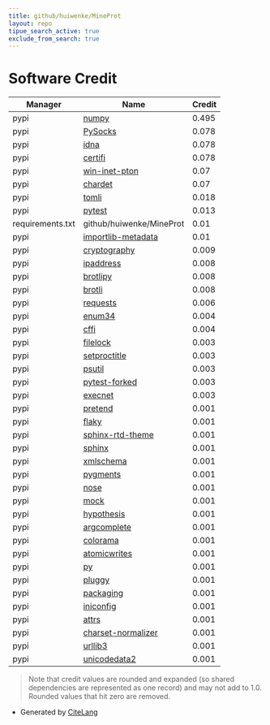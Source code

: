 ```yaml
---
title: github/huiwenke/MineProt
layout: repo
tipue_search_active: true
exclude_from_search: true
---
```

# Software Credit

|Manager|Name|Credit|
|-------|----|------|
|pypi|[numpy](https://www.numpy.org)|0.495|
|pypi|[PySocks](https://github.com/Anorov/PySocks)|0.078|
|pypi|[idna](https://github.com/kjd/idna)|0.078|
|pypi|[certifi](https://certifiio.readthedocs.io/en/latest/)|0.078|
|pypi|[win-inet-pton](https://github.com/hickeroar/win_inet_pton)|0.07|
|pypi|[chardet](https://github.com/chardet/chardet)|0.07|
|pypi|[tomli](https://pypi.org/project/tomli)|0.018|
|pypi|[pytest](https://docs.pytest.org/en/latest/)|0.013|
|requirements.txt|github/huiwenke/MineProt|0.01|
|pypi|[importlib-metadata](https://pypi.org/project/importlib-metadata)|0.01|
|pypi|[cryptography](https://github.com/pyca/cryptography)|0.009|
|pypi|[ipaddress](https://github.com/phihag/ipaddress)|0.008|
|pypi|[brotlipy](https://github.com/python-hyper/brotlipy/)|0.008|
|pypi|[brotli](https://github.com/google/brotli)|0.008|
|pypi|[requests](https://requests.readthedocs.io)|0.006|
|pypi|[enum34](https://pypi.org/project/enum34)|0.004|
|pypi|[cffi](https://pypi.org/project/cffi)|0.004|
|pypi|[filelock](https://pypi.org/project/filelock)|0.003|
|pypi|[setproctitle](https://pypi.org/project/setproctitle)|0.003|
|pypi|[psutil](https://pypi.org/project/psutil)|0.003|
|pypi|[pytest-forked](https://pypi.org/project/pytest-forked)|0.003|
|pypi|[execnet](https://pypi.org/project/execnet)|0.003|
|pypi|[pretend](https://pypi.org/project/pretend)|0.001|
|pypi|[flaky](https://pypi.org/project/flaky)|0.001|
|pypi|[sphinx-rtd-theme](https://pypi.org/project/sphinx-rtd-theme)|0.001|
|pypi|[sphinx](https://pypi.org/project/sphinx)|0.001|
|pypi|[xmlschema](https://pypi.org/project/xmlschema)|0.001|
|pypi|[pygments](https://pypi.org/project/pygments)|0.001|
|pypi|[nose](https://pypi.org/project/nose)|0.001|
|pypi|[mock](https://pypi.org/project/mock)|0.001|
|pypi|[hypothesis](https://pypi.org/project/hypothesis)|0.001|
|pypi|[argcomplete](https://pypi.org/project/argcomplete)|0.001|
|pypi|[colorama](https://pypi.org/project/colorama)|0.001|
|pypi|[atomicwrites](https://pypi.org/project/atomicwrites)|0.001|
|pypi|[py](https://pypi.org/project/py)|0.001|
|pypi|[pluggy](https://pypi.org/project/pluggy)|0.001|
|pypi|[packaging](https://pypi.org/project/packaging)|0.001|
|pypi|[iniconfig](https://pypi.org/project/iniconfig)|0.001|
|pypi|[attrs](https://pypi.org/project/attrs)|0.001|
|pypi|[charset-normalizer](https://github.com/ousret/charset_normalizer)|0.001|
|pypi|[urllib3](https://urllib3.readthedocs.io/)|0.001|
|pypi|[unicodedata2](http://github.com/mikekap/unicodedata2)|0.001|


> Note that credit values are rounded and expanded (so shared dependencies are represented as one record) and may not add to 1.0. Rounded values that hit zero are removed.


- Generated by [CiteLang](https://github.com/vsoch/citelang)
